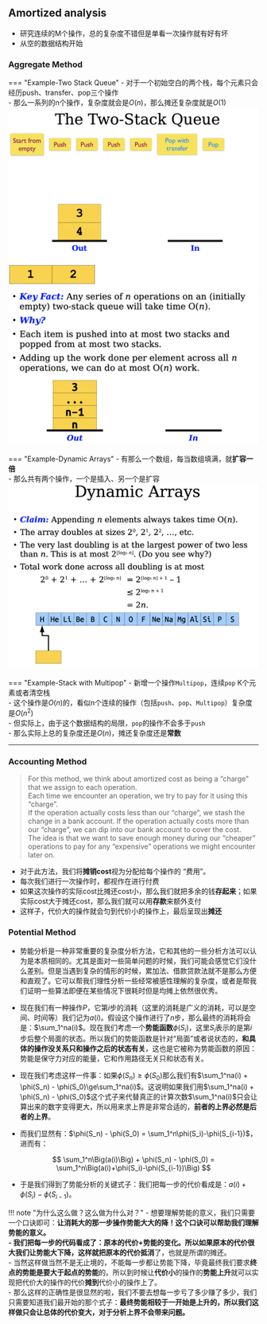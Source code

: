 ## Amortized analysis

- 研究连续的M个操作，总的复杂度不错但是单看一次操作就有好有坏  
- 从空的数据结构开始  

### Aggregate Method

=== "Example-Two Stack Queue"
    - 对于一个初始空白的两个栈，每个元素只会经历push、transfer、pop三个操作  
    - 那么一系列的n个操作，复杂度就会是$O(n)$，那么摊还复杂度就是$O(1)$  
    ![alt text](amortize_1.png)
    ![alt text](amortize_2.png)

=== "Example-Dynamic Arrays"
    - 有那么一个数组，每当数组填满，就**扩容一倍**  
    - 那么共有两个操作，一个是插入、另一个是扩容  
    ![alt text](amortize_3.png)

=== "Example-Stack with Multipop"
    - 新增一个操作`Multipop`，连续`pop` K个元素或者清空栈  
    - 这个操作是$O(n)$的，看似n个连续的操作（包括`push`、`pop`、`Multipop`）复杂度是$O(n^2)$  
    - 但实际上，由于这个数据结构的局限，`pop`的操作不会多于`push`  
    - 那么实际上总的复杂度还是$O(n)$，摊还复杂度还是**常数**  


-----


### Accounting Method

> For this method, we think about amortized cost as being a “charge” that we assign to each operation.  
> Each time we encounter an operation, we try to pay for it using this “charge”.  
> If the operation actually costs less than our “charge”, we stash the change in a bank account. If the operation actually costs more than our “charge”, we can dip into our bank account to cover the cost.  
> The idea is that we want to save enough money during our “cheaper” operations to pay for any “expensive” operations we might encounter later on.  

- 对于此方法，我们将**摊销cost**视为分配给每个操作的 “费用”。  
- 每次我们进行一次操作时，都视作在进行付费  
- 如果这次操作的实际cost比摊还cost小，那么我们就把多余的钱**存起来**；如果实际cost大于摊还cost，那么我们就可以用**存款**来额外支付  
- 这样子，代价大的操作就会匀到代价小的操作上，最后呈现出**摊还**  





### Potential Method

- 势能分析是一种非常重要的复杂度分析方法，它和其他的一些分析方法可以认为是本质相同的。尤其是面对一些简单问题的时候，我们可能会感觉它们没什么差别。但是当遇到复杂的情形的时候，累加法、借款贷款法就不是那么方便和直观了。它可以帮我们理性分析一些经常被感性理解的复杂度，或者是帮我们证明一些算法即便在某些情况下很耗时但是均摊上依然很优秀。

- 现在我们有一种操作$P$，它第$i$步的消耗（这里的消耗是广义的消耗，可以是空间、时间等）我们记为$a(i)$。假设这个操作进行了$n$步，那么最终的消耗将会是：$\sum_1^na(i)$。现在我们考虑一个**势能函数**$\phi(S_i)$，这里$S_i$表示的是第$i$步后整个局面的状态。所以我们的势能函数是针对“局面”或者说状态的，**和具体的操作没关系只和操作之后的状态有关**，这也是它被称为势能函数的原因：势能是保守力对应的能量，它和作用路径无关只和状态有关。

- 现在我们考虑这样一件事：如果$\phi(S_n) \ge \phi(S_0)$那么我们有$\sum_1^na(i) + \phi(S_n) - \phi(S_0)\ge\sum_1^na(i)$。这说明如果我们用$\sum_1^na(i) + \phi(S_n) - \phi(S_0)$这个式子来代替真正的计算次数$\sum_1^na(i)$只会让算出来的数字变得更大，所以用来求上界是非常合适的，**前者的上界必然是后者的上界**。  
- 而我们显然有：$\phi(S_n) - \phi(S_0) = \sum_1^n\phi(S_i)-\phi(S_{i-1})$，进而有：  

$$
\sum_1^n\Big(a(i)\Big) + \phi(S_n) - \phi(S_0) = \sum_1^n\Big(a(i)+\phi(S_i)-\phi(S_{i-1})\Big)
$$

- 于是我们得到了势能分析的关键式子：我们把每一步的代价看成是：$a(i)+\phi(S_i)-\phi(S_{i-1})$。

!!! note "为什么这么做？这么做为什么对？"
    - 想要理解势能的意义，我们只需要一个口诀即可：**让消耗大的那一步操作势能大大的降！**这个口诀可以帮助我们理解势能的意义。  
    - 我们把每一步的代码看成了：**原本的代价+势能的变化**。所以如果原本的代价很大我们让势能大下降，这样就把原本的代价**抵消**了，也就是所谓的摊还。  
    - 当然这样做当然不是无止境的，不能每一步都让势能下降，毕竟最终我们要求**终点的势能是要大于起点的势能**的。所以到时候让**代价小**的操作的**势能上升**就可以实现把代价大的操作的代价**摊到**代价小的操作上了。  
    - 那么这样的正确性是很显然的啦，我们不要去想每一步亏了多少赚了多少，我们只需要知道我们最开始的那个式子：**最终势能相较于一开始是上升的，所以我们这样做只会让总体的代价变大，对于分析上界不会带来问题。**


